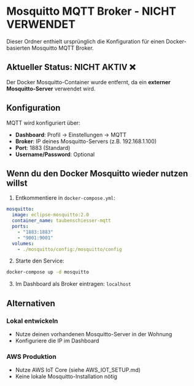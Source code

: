 # Mosquitto MQTT Broker - NICHT VERWENDET

Dieser Ordner enthielt ursprünglich die Konfiguration für einen Docker-basierten Mosquitto MQTT Broker.

## Aktueller Status: NICHT AKTIV ❌

Der Docker Mosquitto-Container wurde entfernt, da ein **externer Mosquitto-Server** verwendet wird.

## Konfiguration

MQTT wird konfiguriert über:
- **Dashboard**: Profil → Einstellungen → MQTT
- **Broker**: IP deines Mosquitto-Servers (z.B. 192.168.1.100)
- **Port**: 1883 (Standard)
- **Username/Password**: Optional

## Wenn du den Docker Mosquitto wieder nutzen willst

1. Entkommentiere in `docker-compose.yml`:
```yaml
mosquitto:
  image: eclipse-mosquitto:2.0
  container_name: taubenschiesser-mqtt
  ports:
    - "1883:1883"
    - "9001:9001"
  volumes:
    - ./mosquitto/config:/mosquitto/config
```

2. Starte den Service:
```bash
docker-compose up -d mosquitto
```

3. Im Dashboard als Broker eintragen: `localhost`

## Alternativen

### Lokal entwickeln
- Nutze deinen vorhandenen Mosquitto-Server in der Wohnung
- Konfiguriere die IP im Dashboard

### AWS Produktion
- Nutze AWS IoT Core (siehe AWS_IOT_SETUP.md)
- Keine lokale Mosquitto-Installation nötig


